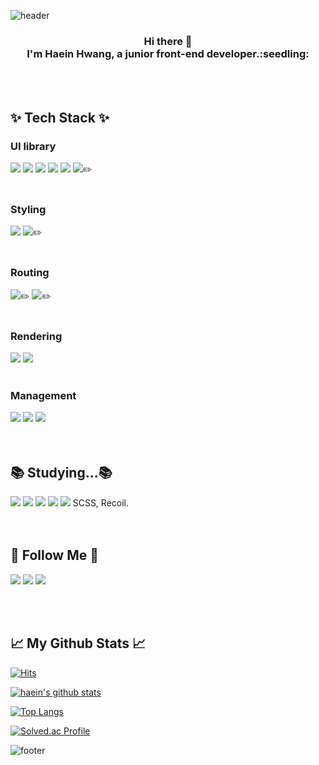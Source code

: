 
![header](https://capsule-render.vercel.app/api?type=waving&color=gradient&height=250&section=header&text=Hi!%20I'm%20Hyein!&fontColor=FFFFFF&animation=scaleIn&fontSize=90&fontAlignY=38)

<div align="center">
<h3> Hi there 👋
<br>I'm Haein Hwang, a junior front-end developer.:seedling: </br>
</h3>
</div>

<br>
<br>


## ✨ Tech Stack ✨


### UI library 
<div>
 <img src="https://img.shields.io/badge/HTML5-E34F26?style=flat&logo=HTML5&logoColor=white"/>
 <img src="https://img.shields.io/badge/CSS3-1572B6?style=flat&logo=CSS3&logoColor=white"/>
 <img src="https://img.shields.io/badge/JavaScript-F7DF1E?style=flat&logo=JavaScript&logoColor=white"/>
 <img src="https://img.shields.io/badge/React-61DAFB?style=flat&logo=React&logoColor=white"/>
 <img src="https://img.shields.io/badge/React Hooks-EC5990?style=flat&logo=reacthookfor&logoColor=white"/>
 <img src="https://img.shields.io/badge/TypeScript-3178C6?style=flat&logo=TypeScript&logoColor=white"/>✏️
</div>

<br>

### Styling
  <div>
  <img src="https://img.shields.io/badge/Css Modules-000000?style=flat&logo=cssmodules&logoColor=white"/>
  <img src="https://img.shields.io/badge/Sass-CC6699?style=flat&logo=sass&logoColor=white"/>✏️
  </div>

<br>

### Routing
 <div>
 <img src="https://img.shields.io/badge/React Router-CA4245?style=flat&logo=reactrouter&logoColor=white"/>✏️ 
 <img src="https://img.shields.io/badge/Next.js-000000?style=flat&logo=Next.js&logoColor=white"/>✏️
 </div>

<br>

### Rendering 
  <div>
  <img src="https://img.shields.io/badge/CRA-09D3AC?style=flat&logo=createreactapp&logoColor=white"/> 
  <img src="https://img.shields.io/badge/Vite-646CFF?style=flat&logo=vite&logoColor=white"/>
  </div>

<br>

### Management 
  <div>
  <img src="https://img.shields.io/badge/Git-F05032?style=flate&logo=Git&logoColor=white"/>
  <img src="https://img.shields.io/badge/github-181717?style=flat-&logo=github&logoColor=white"/>
  <img src="https://img.shields.io/badge/notion-0000006?style=flat&logo=notion&logoColor=white"/>
  <!--<img src="https://img.shields.io/badge/velog-20C997?style=flat&logo=velog&logoColor=white"/>-->
  <!-- <img src="https://img.shields.io/badge/tistory-000000?style=flat&logo=tistory&logoColor=white"/> -->
  </div>

<br>
<br>

## 📚 Studying...📚 
  <div>
  <img src="https://img.shields.io/badge/Redux-764ABC?style=flat&logo=Redux&logoColor=white"/>
  <img src="https://img.shields.io/badge/MobX-FF9955?style=flat&logo=MobX&logoColor=white"/>
  <img src="https://img.shields.io/badge/Vue.js-4FC08D?style=flat&logo=Vue.js&logoColor=white"/>
  <img src="https://img.shields.io/badge/Node.js-339933?style=flat&logo=Node.js&logoColor=white"/>
  <img src="https://img.shields.io/badge/jquery-0769AD?style=flat&logo=jquery&logoColor=white"/>
 SCSS, Recoil. 
  </div>

<br>
<br>

## 🌈 Follow Me 🌈
  <a href=""><img src="https://img.shields.io/badge/Tech%20Blog-11B48A?style=flat-square&logo=Vimeo&logoColor=white&link=https://velog.io/"/></a>
  <a href="https://www.instagram.com/haeini_/"><img src="https://img.shields.io/badge/Instagram-E4405F?style=flat-square&logo=Instagram&logoColor=white&link=https://www.instagram.com/haeini_/"/></a>
  <a href="mailto:dlsdl9037@gmail.com"><img src="https://img.shields.io/badge/Gmail-d14836?style=flat-square&logo=Gmail&logoColor=white&link=dlsdl9037@gmail.com"/></a>

<br>
<br>

## 📈 My Github Stats 📈

[![Hits](https://hits.seeyoufarm.com/api/count/incr/badge.svg?url=https%3A%2F%2Fgithub.com%2Fhwanghaein&count_bg=%23FFA8EF&title_bg=%23D1A0FF&icon=codeigniter.svg&icon_color=%23FFFFFF&title=hits&edge_flat=false)](https://hits.seeyoufarm.com)

[![haein's github stats](https://github-readme-stats.vercel.app/api?username=hwanghaein&count_private=true&custom_title=Haein's%20Github&bg_color=360,B266FF,E5CCFF,FFCCFF&title_color=FFFFFF&text_color=FFFFFF)](https://github.com/hwanghaein/github-readme-stats)

[![Top Langs](https://github-readme-stats.vercel.app/api/top-langs/?username=hwanghaein&layout=compact)](https://github.com/hwanghaein/github-readme-stats)

[![Solved.ac Profile](http://mazassumnida.wtf/api/generate_badge?boj=hwanghaein)](https://solved.ac/hwanghaein)<br/>

![footer](https://capsule-render.vercel.app/api?type=waving&color=gradient&height=150&section=footer)
